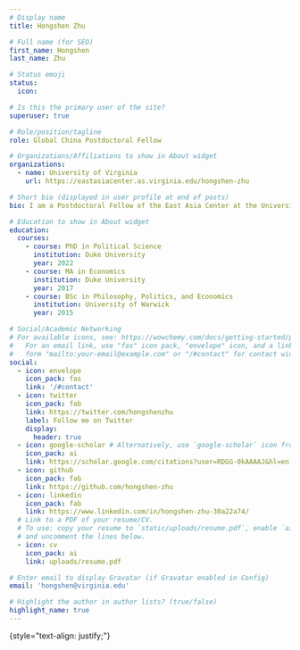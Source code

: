 ```yaml
---
# Display name
title: Hongshen Zhu

# Full name (for SEO)
first_name: Hongshen
last_name: Zhu

# Status emoji
status:
  icon: 

# Is this the primary user of the site?
superuser: true

# Role/position/tagline
role: Global China Postdoctoral Fellow

# Organizations/Affiliations to show in About widget
organizations:
  - name: University of Virginia
    url: https://eastasiacenter.as.virginia.edu/hongshen-zhu

# Short bio (displayed in user profile at end of posts)
bio: I am a Postdoctoral Fellow of the East Asia Center at the University of Virginia. I am previously a postdoctoral fellow at the Center for the Study of Contemporary China at the University of Pennsylvania. I obtained a Ph.D. in Political Science at Duke University. I am interested in Chinese bureaucracy and governance, authoritarian politics, and comparative political economy.

# Education to show in About widget
education:
  courses:
    - course: PhD in Political Science
      institution: Duke University
      year: 2022
    - course: MA in Economics
      institution: Duke University
      year: 2017
    - course: BSc in Philosophy, Politics, and Economics
      institution: University of Warwick
      year: 2015

# Social/Academic Networking
# For available icons, see: https://wowchemy.com/docs/getting-started/page-builder/#icons
#   For an email link, use "fas" icon pack, "envelope" icon, and a link in the
#   form "mailto:your-email@example.com" or "/#contact" for contact widget.
social:
  - icon: envelope
    icon_pack: fas
    link: '/#contact'
  - icon: twitter
    icon_pack: fab
    link: https://twitter.com/hongshenzhu
    label: Follow me on Twitter
    display:
      header: true
  - icon: google-scholar # Alternatively, use `google-scholar` icon from `ai` icon pack
    icon_pack: ai
    link: https://scholar.google.com/citations?user=RDGG-0kAAAAJ&hl=en
  - icon: github
    icon_pack: fab
    link: https://github.com/hongshen-zhu
  - icon: linkedin
    icon_pack: fab
    link: https://www.linkedin.com/in/hongshen-zhu-30a22a74/
  # Link to a PDF of your resume/CV.
  # To use: copy your resume to `static/uploads/resume.pdf`, enable `ai` icons in `params.yaml`,
  # and uncomment the lines below.
  - icon: cv
    icon_pack: ai
    link: uploads/resume.pdf

# Enter email to display Gravatar (if Gravatar enabled in Config)
email: 'hongshen@virginia.edu'

# Highlight the author in author lists? (true/false)
highlight_name: true
---
```


{style="text-align: justify;"}
